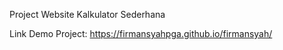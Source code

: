 Project Website Kalkulator Sederhana

Link Demo Project: https://firmansyahpga.github.io/firmansyah/
